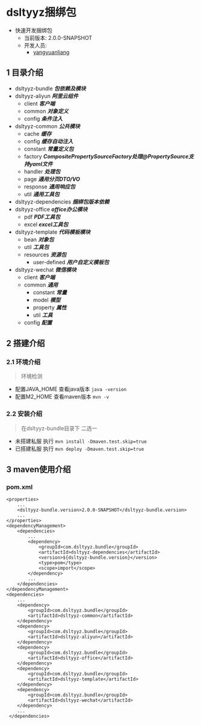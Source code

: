 # dsltyyz捆绑包
- 快速开发捆绑包
  - 当前版本: 2.0.0-SNAPSHOT
  - 开发人员:
    - [yangyuanliang](mailto:yangyuanliang@dsltyyz.com) 
## 1 目录介绍
- dsltyyz-bundle ___包依赖及模块___
- dsltyyz-aliyun ___阿里云组件___
  - client ___客户端___
  - common ___对象定义___
  - config ___条件注入___
- dsltyyz-common ___公共模块___
  - cache ___缓存___
  - config ___缓存自动注入___
  - constant ___常量定义包___
  - factory ___CompositePropertySourceFactory处理@PropertySource支持yaml文件___
  - handler ___处理包___
  - page ___通用分页DTO/VO___
  - response ___通用响应包___
  - util ___通用工具包___
- dsltyyz-dependencies ___捆绑包版本依赖___
- dsltyyz-office ___office办公模块___
  - pdf ___PDF工具包___
  - excel ___excel工具包___
- dsltyyz-template ___代码模板模块___
  - bean ___对象包___
  - util ___工具包___
  - resources ___资源包___
    - user-defined  ___用户自定义模板包___
- dsltyyz-wechat ___微信模块___
  - client ___客户端___
  - common ___通用___
    - constant ___常量___
    - model ___模型___
    - property ___属性___
    - util ___工具___
  - config ___配置___ 
## 2 搭建介绍
### 2.1 环境介绍
> 环境检测
- 配置JAVA_HOME 查看java版本 `java -version`
- 配置M2_HOME 查看maven版本 `mvn -v`
### 2.2 安装介绍
> 在dsltyyz-bundle目录下 二选一
- 未搭建私服 执行 `mvn install -Dmaven.test.skip=true `
- 已搭建私服 执行 `mvn deploy -Dmaven.test.skip=true `
## 3 maven使用介绍
### pom.xml
~~~
<properties>
    ...
    <dsltyyz-bundle.version>2.0.0-SNAPSHOT</dsltyyz-bundle.version>
    ...
</properties>
<dependencyManagement>
    <dependencies>
        ...
        <dependency>
            <groupId>com.dsltyyz.bundle</groupId>
            <artifactId>dsltyyz-dependencies</artifactId>
            <version>${dsltyyz-bundle.version}</version>
            <type>pom</type>
            <scope>import</scope>
        </dependency>
        ...
    </dependencies>
</dependencyManagement>
<dependencies>
    ...
    <dependency>
        <groupId>com.dsltyyz.bundle</groupId>
        <artifactId>dsltyyz-common</artifactId>
    </dependency>
    <dependency>
        <groupId>com.dsltyyz.bundle</groupId>
        <artifactId>dsltyyz-aliyun</artifactId>
    </dependency>
    <dependency>
        <groupId>com.dsltyyz.bundle</groupId>
        <artifactId>dsltyyz-office</artifactId>
    </dependency>
    <dependency>
        <groupId>com.dsltyyz.bundle</groupId>
        <artifactId>dsltyyz-template</artifactId>
    </dependency>
    <dependency>
        <groupId>com.dsltyyz.bundle</groupId>
        <artifactId>dsltyyz-wechat</artifactId>
    </dependency>
    ...
 </dependencies>
~~~
